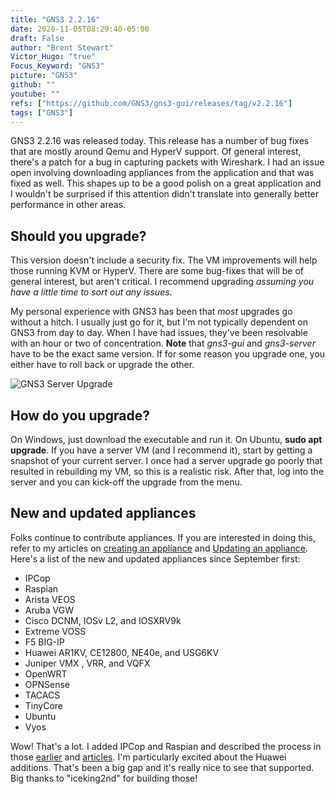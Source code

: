 ```yaml
---
title: "GNS3 2.2.16"
date: 2020-11-05T08:29:40-05:00
draft: False
author: "Brent Stewart"
Victor_Hugo: "true"
Focus_Keyword: "GNS3"
picture: "GNS3"
github: ""
youtube: ""
refs: ["https://github.com/GNS3/gns3-gui/releases/tag/v2.2.16"]
tags: ["GNS3"]
---
```


GNS3 2.2.16 was released today. This release has a number of bug fixes that are mostly around Qemu and HyperV support. Of general interest, there's a patch for a bug in capturing packets with Wireshark. I had an issue open involving downloading appliances from the application and that was fixed as well. This shapes up to be a good polish on a great application and I wouldn't be surprised if this attention didn't translate into generally better performance in other areas.

## Should you upgrade?

This version doesn't include a security fix. The VM improvements will help those running KVM or HyperV. There are some bug-fixes that will be of general interest, but aren't critical. I recommend upgrading _assuming you have a little time to sort out any issues_.

My personal experience with GNS3 has been that _most_ upgrades go without a hitch. I usually just go for it, but I'm not typically dependent on GNS3 from day to day. When I have had issues, they've been resolvable with an hour or two of concentration. **Note** that _gns3-gui_ and _gns3-server_ have to be the exact same version. If for some reason you upgrade one, you either have to roll back or upgrade the other.

![GNS3 Server Upgrade](/GNS3ServerUpgrade.png#center)

## How do you upgrade?

On Windows, just download the executable and run it. On Ubuntu, **sudo apt upgrade**. If you have a server VM (and I recommend it), start by getting a snapshot of your current server. I once had a server upgrade go poorly that resulted in rebuilding my VM, so this is a realistic risk. After that, log into the server and you can kick-off the upgrade from the menu.

## New and updated appliances

Folks continue to contribute appliances. If you are interested in doing this, refer to my articles on [creating an appliance](/Creating_GNS3_appliance) and [Updating an appliance](/UpdatingGNS3Appliances). Here's a list of the new and updated appliances since September first:

- IPCop
- Raspian
- Arista VEOS
- Aruba VGW
- Cisco DCNM, IOSv L2, and IOSXRV9k
- Extreme VOSS
- F5 BIG-IP
- Huawei AR1KV, CE12800, NE40e, and USG6KV
- Juniper VMX , VRR, and VQFX
- OpenWRT
- OPNSense
- TACACS
- TinyCore
- Ubuntu
- Vyos

Wow! That's a lot. I added IPCop and Raspian and described the process in those [earlier](/Creating_GNS3_appliance) and [articles](/UpdatingGNS3Appliances). I'm particularly excited about the Huawei additions. That's been a big gap and it's really nice to see that supported. Big thanks to "iceking2nd" for building those!

